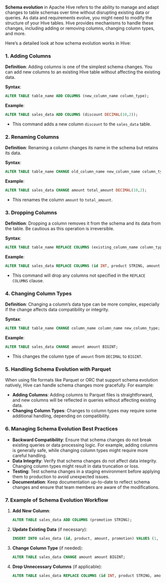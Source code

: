 **Schema evolution** in Apache Hive refers to the ability to manage and adapt changes to table schemas over time without disrupting existing data or queries. As data and requirements evolve, you might need to modify the structure of your Hive tables. Hive provides mechanisms to handle these changes, including adding or removing columns, changing column types, and more.

Here’s a detailed look at how schema evolution works in Hive:

### **1. Adding Columns**

**Definition**: Adding columns is one of the simplest schema changes. You can add new columns to an existing Hive table without affecting the existing data.

**Syntax**:
```sql
ALTER TABLE table_name ADD COLUMNS (new_column_name column_type);
```

**Example**:
```sql
ALTER TABLE sales_data ADD COLUMNS (discount DECIMAL(10,2));
```
- This command adds a new column `discount` to the `sales_data` table.

### **2. Renaming Columns**

**Definition**: Renaming a column changes its name in the schema but retains its data.

**Syntax**:
```sql
ALTER TABLE table_name CHANGE old_column_name new_column_name column_type;
```

**Example**:
```sql
ALTER TABLE sales_data CHANGE amount total_amount DECIMAL(10,2);
```
- This renames the column `amount` to `total_amount`.

### **3. Dropping Columns**

**Definition**: Dropping a column removes it from the schema and its data from the table. Be cautious as this operation is irreversible.

**Syntax**:
```sql
ALTER TABLE table_name REPLACE COLUMNS (existing_column_name column_type, ...);
```

**Example**:
```sql
ALTER TABLE sales_data REPLACE COLUMNS (id INT, product STRING, amount DECIMAL(10,2));
```
- This command will drop any columns not specified in the `REPLACE COLUMNS` clause.

### **4. Changing Column Types**

**Definition**: Changing a column’s data type can be more complex, especially if the change affects data compatibility or integrity.

**Syntax**:
```sql
ALTER TABLE table_name CHANGE column_name column_name new_column_type;
```

**Example**:
```sql
ALTER TABLE sales_data CHANGE amount amount BIGINT;
```
- This changes the column type of `amount` from `DECIMAL` to `BIGINT`.

### **5. Handling Schema Evolution with Parquet**

When using file formats like Parquet or ORC that support schema evolution natively, Hive can handle schema changes more gracefully. For example:

- **Adding Columns**: Adding columns to Parquet files is straightforward, and new columns will be reflected in queries without affecting existing data.
- **Changing Column Types**: Changes to column types may require some additional handling, depending on compatibility.

### **6. Managing Schema Evolution Best Practices**

- **Backward Compatibility**: Ensure that schema changes do not break existing queries or data processing logic. For example, adding columns is generally safe, while changing column types might require more careful handling.
- **Data Integrity**: Verify that schema changes do not affect data integrity. Changing column types might result in data truncation or loss.
- **Testing**: Test schema changes in a staging environment before applying them to production to avoid unexpected issues.
- **Documentation**: Keep documentation up-to-date to reflect schema changes and ensure that team members are aware of the modifications.

### **7. Example of Schema Evolution Workflow**

1. **Add New Column**:
   ```sql
   ALTER TABLE sales_data ADD COLUMNS (promotion STRING);
   ```

2. **Update Existing Data** (if necessary):
   ```sql
   INSERT INTO sales_data (id, product, amount, promotion) VALUES (1, 'Laptop', 1200, 'Holiday Sale');
   ```

3. **Change Column Type** (if needed):
   ```sql
   ALTER TABLE sales_data CHANGE amount amount BIGINT;
   ```

4. **Drop Unnecessary Columns** (if applicable):
   ```sql
   ALTER TABLE sales_data REPLACE COLUMNS (id INT, product STRING, amount BIGINT, promotion STRING);
   ```


